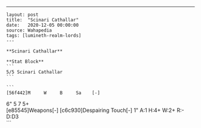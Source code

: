 ---
    layout: post
    title:  "Scinari Cathallar"
    date:   2020-12-05 00:00:00
    source: Wahapedia
    tags: [lumineth-realm-lords]
    ---
    
    **Scinari Cathallar**
    
    **Stat Block**
    ```
    5/5 Scinari Cathallar
    ```
    
    ```
    [56f442]M     W     B     Sa    [-]
6"    5     7     5+    
[e85545]Weapons[-]
[c6c930]Despairing Touch[-]
1"     A:1    H:4+   W:2+   R:-    D:D3  
    ```
    
    
    